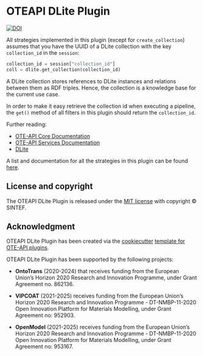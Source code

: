 # OTEAPI DLite Plugin

[![DOI](https://zenodo.org/badge/455070691.svg)](https://zenodo.org/badge/latestdoi/455070691)

All strategies implemented in this plugin (except for `create_collection`) assumes that you have the UUID of a DLite collection with the key `collection_id` in the `session`:

```python
collection_id = session["collection_id"]
coll = dlite.get_collection(collection_id)
```

A DLite collection stores references to DLite instances and relations between them as RDF triples.
Hence, the collection is a knowledge base for the current use case.

In order to make it easy retrieve the collection id when executing a pipeline, the `get()` method of all filters in this plugin should return the `collection_id`.

Further reading:

- [OTE-API Core Documentation](https://emmc-asbl.github.io/oteapi-core)
- [OTE-API Services Documentation](https://github.com/EMMC-ASBL/oteapi-services)
- [DLite](https://github.com/SINTEF/dlite)

A list and documentation for all the strategies in this plugin can be found [here](https://EMMC-ASBL.github.io/oteapi-dlite/latest/all_strategies).

## License and copyright

The OTEAPI DLite Plugin is released under the [MIT license](LICENSE) with copyright &copy; SINTEF.

## Acknowledgment

OTEAPI DLite Plugin has been created via the [cookiecutter](https://cookiecutter.readthedocs.io/) [template for OTE-API plugins](https://github.com/EMMC-ASBL/oteapi-plugin-template).

OTEAPI DLite Plugin has been supported by the following projects:

- __OntoTrans__ (2020-2024) that receives funding from the European Union’s Horizon 2020 Research and Innovation Programme, under Grant Agreement no. 862136.

- __VIPCOAT__ (2021-2025) receives funding from the European Union’s Horizon 2020 Research and Innovation Programme - DT-NMBP-11-2020 Open Innovation Platform for Materials Modelling, under Grant Agreement no: 952903.

- __OpenModel__ (2021-2025) receives funding from the European Union’s Horizon 2020 Research and Innovation Programme - DT-NMBP-11-2020 Open Innovation Platform for Materials Modelling, under Grant Agreement no: 953167.
